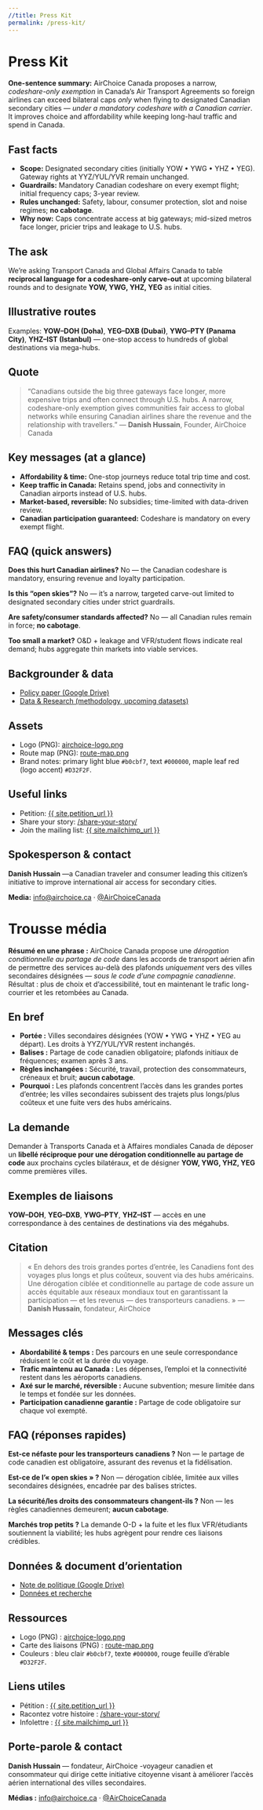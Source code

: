 ```yaml
---
//title: Press Kit
permalink: /press-kit/
---
```


<div class="lang-en">
  <h1>Press Kit</h1>

  <p><strong>One-sentence summary:</strong> AirChoice Canada proposes a narrow, <em>codeshare-only exemption</em> in Canada’s Air Transport Agreements so foreign airlines can exceed bilateral caps <em>only</em> when flying to designated Canadian secondary cities — <em>under a mandatory codeshare with a Canadian carrier</em>. It improves choice and affordability while keeping long-haul traffic and spend in Canada.</p>

  <h2>Fast facts</h2>
  <ul>
    <li><strong>Scope:</strong> Designated secondary cities (initially YOW • YWG • YHZ • YEG). Gateway rights at YYZ/YUL/YVR remain unchanged.</li>
    <li><strong>Guardrails:</strong> Mandatory Canadian codeshare on every exempt flight; initial frequency caps; 3-year review.</li>
    <li><strong>Rules unchanged:</strong> Safety, labour, consumer protection, slot and noise regimes; <strong>no cabotage</strong>.</li>
    <li><strong>Why now:</strong> Caps concentrate access at big gateways; mid-sized metros face longer, pricier trips and leakage to U.S. hubs.</li>
  </ul>

  <h2>The ask</h2>
  <p>We’re asking Transport Canada and Global Affairs Canada to table <strong>reciprocal language for a codeshare-only carve-out</strong> at upcoming bilateral rounds and to designate <strong>YOW, YWG, YHZ, YEG</strong> as initial cities.</p>

  <h2>Illustrative routes</h2>
  <p>Examples: <strong>YOW–DOH (Doha)</strong>, <strong>YEG–DXB (Dubai)</strong>, <strong>YWG–PTY (Panama City)</strong>, <strong>YHZ–IST (Istanbul)</strong> — one-stop access to hundreds of global destinations via mega-hubs.</p>

  <h2>Quote</h2>
  <blockquote>
     “Canadians outside the big three gateways face longer, more expensive trips and often connect through U.S. hubs. A narrow, codeshare-only exemption gives communities fair access to global networks while ensuring Canadian airlines share the revenue and the relationship with travellers.” — <strong>Danish Hussain</strong>, Founder, AirChoice Canada
 </blockquote>

  <h2>Key messages (at a glance)</h2>
  <ul>
    <li><strong>Affordability & time:</strong> One-stop journeys reduce total trip time and cost.</li>
    <li><strong>Keep traffic in Canada:</strong> Retains spend, jobs and connectivity in Canadian airports instead of U.S. hubs.</li>
    <li><strong>Market-based, reversible:</strong> No subsidies; time-limited with data-driven review.</li>
    <li><strong>Canadian participation guaranteed:</strong> Codeshare is mandatory on every exempt flight.</li>
  </ul>

  <h2>FAQ (quick answers)</h2>
  <p><strong>Does this hurt Canadian airlines?</strong> No — the Canadian codeshare is mandatory, ensuring revenue and loyalty participation.</p>
  <p><strong>Is this “open skies”?</strong> No — it’s a narrow, targeted carve-out limited to designated secondary cities under strict guardrails.</p>
  <p><strong>Are safety/consumer standards affected?</strong> No — all Canadian rules remain in force; <strong>no cabotage</strong>.</p>
  <p><strong>Too small a market?</strong> O&D + leakage and VFR/student flows indicate real demand; hubs aggregate thin markets into viable services.</p>

  <h2>Backgrounder & data</h2>
  <ul>
    <li><a href="{{ site.policy_paper_url }}" target="_blank" rel="noopener">Policy paper (Google Drive)</a></li>
    <li><a href="{{ '/data-research/' | relative_url }}">Data &amp; Research (methodology, upcoming datasets)</a></li>
  </ul>

  <h2>Assets</h2>
  <ul>
    <li>Logo (PNG): <a href="{{ '/assets/img/airchoice-logo.png' | relative_url }}">airchoice-logo.png</a></li>
    <li>Route map (PNG): <a href="{{ '/assets/img/route-map.png' | relative_url }}">route-map.png</a></li>
    <li>Brand notes: primary light blue <code>#b0cbf7</code>, text <code>#000000</code>, maple leaf red (logo accent) <code>#D32F2F</code>.</li>
  </ul>

  <h2>Useful links</h2>
  <ul>
    <li>Petition: <a href="{{ site.petition_url }}" target="_blank" rel="noopener">{{ site.petition_url }}</a></li>
    <li>Share your story: <a href="{{ '/share-your-story/' | relative_url }}">/share-your-story/</a></li>
    <li>Join the mailing list: <a href="{{ site.mailchimp_url }}" target="_blank" rel="noopener">{{ site.mailchimp_url }}</a></li>
  </ul>

  <h2>Spokesperson & contact</h2>
  <p><strong>Danish Hussain</strong> —a Canadian traveler and consumer leading this citizen’s initiative to improve international air access for secondary cities.</p>
  <p><strong>Media:</strong> <a href="mailto:info@airchoice.ca">info@airchoice.ca</a> · <a href="https://x.com/AirChoiceCanada" target="_blank" rel="noopener">@AirChoiceCanada</a></p>
</div>

<div class="lang-fr">
  <h1>Trousse média</h1>

  <p><strong>Résumé en une phrase :</strong> AirChoice Canada propose une <em>dérogation conditionnelle au partage de code</em> dans les accords de transport aérien afin de permettre des services au-delà des plafonds <em>uniquement</em> vers des villes secondaires désignées — <em>sous le code d’une compagnie canadienne</em>. Résultat : plus de choix et d’accessibilité, tout en maintenant le trafic long-courrier et les retombées au Canada.</p>

  <h2>En bref</h2>
  <ul>
    <li><strong>Portée :</strong> Villes secondaires désignées (YOW • YWG • YHZ • YEG au départ). Les droits à YYZ/YUL/YVR restent inchangés.</li>
    <li><strong>Balises :</strong> Partage de code canadien obligatoire; plafonds initiaux de fréquences; examen après 3 ans.</li>
    <li><strong>Règles inchangées :</strong> Sécurité, travail, protection des consommateurs, créneaux et bruit; <strong>aucun cabotage</strong>.</li>
    <li><strong>Pourquoi :</strong> Les plafonds concentrent l’accès dans les grandes portes d’entrée; les villes secondaires subissent des trajets plus longs/plus coûteux et une fuite vers des hubs américains.</li>
  </ul>

  <h2>La demande</h2>
  <p>Demander à Transports Canada et à Affaires mondiales Canada de déposer un <strong>libellé réciproque pour une dérogation conditionnelle au partage de code</strong> aux prochains cycles bilatéraux, et de désigner <strong>YOW, YWG, YHZ, YEG</strong> comme premières villes.</p>

  <h2>Exemples de liaisons</h2>
  <p><strong>YOW–DOH</strong>, <strong>YEG–DXB</strong>, <strong>YWG–PTY</strong>, <strong>YHZ–IST</strong> — accès en une correspondance à des centaines de destinations via des mégahubs.</p>

  <h2>Citation</h2>
  <blockquote>
    « En dehors des trois grandes portes d’entrée, les Canadiens font des voyages plus longs et plus coûteux, souvent via des hubs américains. Une dérogation ciblée et conditionnelle au partage de code assure un accès équitable aux réseaux mondiaux tout en garantissant la participation — et les revenus — des transporteurs canadiens. » — <strong>Danish Hussain</strong>, fondateur, AirChoice
  </blockquote>

  <h2>Messages clés</h2>
  <ul>
    <li><strong>Abordabilité & temps :</strong> Des parcours en une seule correspondance réduisent le coût et la durée du voyage.</li>
    <li><strong>Trafic maintenu au Canada :</strong> Les dépenses, l’emploi et la connectivité restent dans les aéroports canadiens.</li>
    <li><strong>Axé sur le marché, réversible :</strong> Aucune subvention; mesure limitée dans le temps et fondée sur les données.</li>
    <li><strong>Participation canadienne garantie :</strong> Partage de code obligatoire sur chaque vol exempté.</li>
  </ul>

  <h2>FAQ (réponses rapides)</h2>
  <p><strong>Est-ce néfaste pour les transporteurs canadiens ?</strong> Non — le partage de code canadien est obligatoire, assurant des revenus et la fidélisation.</p>
  <p><strong>Est-ce de l’« open skies » ?</strong> Non — dérogation ciblée, limitée aux villes secondaires désignées, encadrée par des balises strictes.</p>
  <p><strong>La sécurité/les droits des consommateurs changent-ils ?</strong> Non — les règles canadiennes demeurent; <strong>aucun cabotage</strong>.</p>
  <p><strong>Marchés trop petits ?</strong> La demande O-D + la fuite et les flux VFR/étudiants soutiennent la viabilité; les hubs agrègent pour rendre ces liaisons crédibles.</p>

  <h2>Données & document d’orientation</h2>
  <ul>
    <li><a href="{{ site.policy_paper_fr_url }}" target="_blank" rel="noopener">Note de politique (Google Drive)</a></li>
    <li><a href="{{ '/data-research/' | relative_url }}">Données et recherche</a></li>
  </ul>

  <h2>Ressources</h2>
  <ul>
    <li>Logo (PNG) : <a href="{{ '/assets/img/airchoice-logo.png' | relative_url }}">airchoice-logo.png</a></li>
    <li>Carte des liaisons (PNG) : <a href="{{ '/assets/img/route-map.png' | relative_url }}">route-map.png</a></li>
    <li>Couleurs : bleu clair <code>#b0cbf7</code>, texte <code>#000000</code>, rouge feuille d’érable <code>#D32F2F</code>.</li>
  </ul>

  <h2>Liens utiles</h2>
  <ul>
    <li>Pétition : <a href="{{ site.petition_url }}" target="_blank" rel="noopener">{{ site.petition_url }}</a></li>
    <li>Racontez votre histoire : <a href="{{ '/share-your-story/' | relative_url }}">/share-your-story/</a></li>
    <li>Infolettre : <a href="{{ site.mailchimp_url }}" target="_blank" rel="noopener">{{ site.mailchimp_url }}</a></li>
  </ul>

  <h2>Porte-parole & contact</h2>
  <p><strong>Danish Hussain</strong> — fondateur, AirChoice -voyageur canadien et consommateur qui dirige cette initiative citoyenne visant à améliorer l’accès aérien international des villes secondaires.</p>
  <p><strong>Médias :</strong> <a href="mailto:info@airchoice.ca">info@airchoice.ca</a> · <a href="https://x.com/AirChoiceCanada" target="_blank" rel="noopener">@AirChoiceCanada</a></p>
</div>
